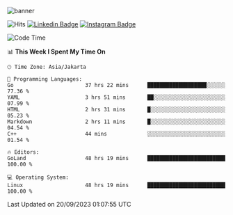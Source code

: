 ![banner](https://readme-typing-svg.herokuapp.com/?lines=Hello,+There!+👋;This+is+ryanbekhen....;Nice+to+meet+you!&center=false)

![Hits](https://hits.seeyoufarm.com/api/count/incr/badge.svg?url=https%3A%2F%2Fgithub.com%2Fryanbekhen%2Fhit-counter&count_bg=%2379C83D&title_bg=%23555555&icon=github.svg&icon_color=%23E7E7E7&title=Provile+views&edge_flat=true)
[![Linkedin Badge](https://img.shields.io/badge/-LinkedIn-0e76a8?style=flat-square&logo=Linkedin&logoColor=white)](https://linkedin.com/in/ryanbekhen)
[![Instagram Badge](https://img.shields.io/badge/-Instagram-e4405f?style=flat-square&logo=Instagram&logoColor=white)](https://instagram.com/ryanbekhen.dev/)

<!--START_SECTION:waka-->
![Code Time](http://img.shields.io/badge/Code%20Time-604%20hrs%2043%20mins-blue)

📊 **This Week I Spent My Time On** 

```text
🕑︎ Time Zone: Asia/Jakarta

💬 Programming Languages: 
Go                       37 hrs 22 mins      ███████████████████░░░░░░   77.36 % 
YAML                     3 hrs 51 mins       ██░░░░░░░░░░░░░░░░░░░░░░░   07.99 % 
HTML                     2 hrs 31 mins       █░░░░░░░░░░░░░░░░░░░░░░░░   05.23 % 
Markdown                 2 hrs 11 mins       █░░░░░░░░░░░░░░░░░░░░░░░░   04.54 % 
C++                      44 mins             ░░░░░░░░░░░░░░░░░░░░░░░░░   01.54 % 

🔥 Editors: 
GoLand                   48 hrs 19 mins      █████████████████████████   100.00 % 

💻 Operating System: 
Linux                    48 hrs 19 mins      █████████████████████████   100.00 % 
```


 Last Updated on 20/09/2023 01:07:55 UTC
<!--END_SECTION:waka-->
